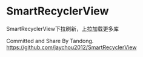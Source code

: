 # SmartRecyclerView
SmartRecyclerView下拉刷新，上拉加载更多库


Committed and Share By Tandong.
https://github.com/jaychou2012/SmartRecyclerView
